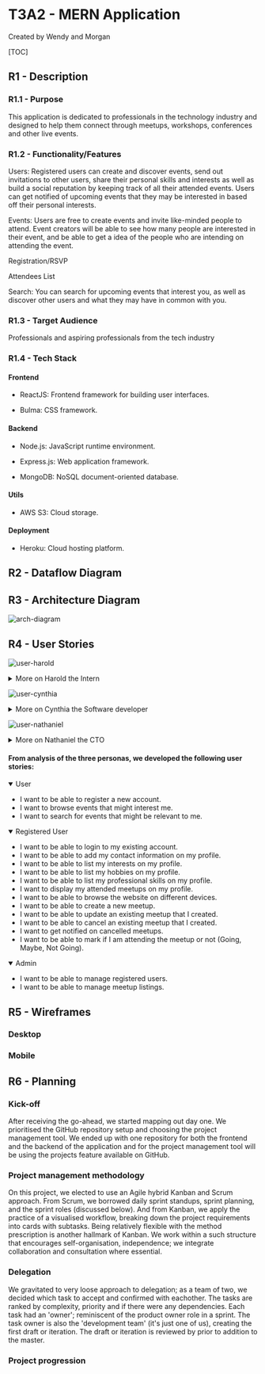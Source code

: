 # T3A2 - MERN Application
Created by Wendy and Morgan

[TOC]

## R1 - Description

### R1.1 - Purpose

This application is dedicated to  professionals in the technology industry and designed to help them connect through meetups, workshops, conferences and other live events.

### R1.2 - Functionality/Features

Users: Registered users can create and discover events, send out invitations to other users, share their personal skills and interests as well as build a social reputation by keeping track of all their attended events. Users can get notified of upcoming events that they may be interested in based off their personal interests.

Events: Users are free to create events and invite like-minded people to attend. Event creators will be able to see how many people are interested in their event, and be able to get a idea of the people who are intending on attending the event.

Registration/RSVP

Attendees List

Search: You can search for upcoming events that interest you, as well as discover other users and what they may have in common with you.

### R1.3 - Target Audience
Professionals and aspiring professionals from the tech industry

### R1.4 - Tech Stack

#### Frontend

- ReactJS: Frontend framework for building user interfaces.

- Bulma: CSS framework.

#### Backend

- Node.js: JavaScript runtime environment.

- Express.js: Web application framework.

- MongoDB: NoSQL document-oriented database.

#### Utils

- AWS S3: Cloud storage.

#### Deployment

- Heroku: Cloud hosting platform.

## R2 - Dataflow Diagram

## R3 - Architecture Diagram

![arch-diagram](./assets/arch-diagram.png)

## R4 - User Stories

![user-harold](./assets/user-harold.jpg)

<details>
<summary> More on Harold the Intern </summary>


</details>

![user-cynthia](./assets/user-cynthia.jpg)

<details>
<summary> More on Cynthia the Software developer </summary>


</details>

![user-nathaniel](./assets/user-nathaniel.jpg)

<details>
<summary> More on Nathaniel the CTO </summary>


</details>

#### From analysis of the three personas, we developed the following user stories:

<details open>
<summary> User </summary>

+ I want to be able to register a new account.
+ I want to browse events that might interest me.
+ I want to search for events that might be relevant to me.

</details>

<details open>
<summary> Registered User </summary>

+ I want to be able to login to my existing account.
+ I want to be able to add my contact information on my profile.
+ I want to be able to list my interests on my profile.
+ I want to be able to list my hobbies on my profile.
+ I want to be able to list my professional skills on my profile.
+ I want to display my attended meetups on my profile.
+ I want to be able to browse the website on different devices.
+ I want to be able to create a new meetup.
+ I want to be able to update an existing meetup that I created.
+ I want to be able to cancel an existing meetup that I created.
+ I want to get notified on cancelled meetups.
+ I want to be able to mark if I am attending the meetup or not (Going, Maybe, Not Going).

</details>

<details open>
<summary> Admin </summary>

+ I want to be able to manage registered users.
+ I want to be able to manage meetup listings.

</details>

## R5 - Wireframes

### Desktop

### Mobile

## R6 - Planning

### Kick-off
After receiving the go-ahead, we started mapping out day one. We prioritised the GitHub repository setup and choosing the project management tool. We ended up with one repository for both the frontend and the backend of the application and for the project management tool will be using the projects feature available on GitHub. 

### Project management methodology
On this project, we elected to use an Agile hybrid Kanban and Scrum approach. From Scrum, we borrowed daily sprint standups, sprint planning, and the sprint roles (discussed below). And from Kanban, we apply the practice of a visualised workflow, breaking down the project requirements into cards with subtasks. Being relatively flexible with the method prescription is another hallmark of Kanban. We work within a such structure that encourages self-organisation, independence; we integrate collaboration and consultation  where essential.

### Delegation
We gravitated to very loose approach to delegation; as a team of two, we decided which task to accept and confirmed with eachother. The tasks are ranked by complexity, priority and if there were any dependencies. Each task had an 'owner'; reminiscent of the product owner role in a sprint. The task owner is also the 'development team' (it's just one of us), creating the first draft or iteration. The draft or iteration is reviewed by  prior to addition to the master.

### Project progression
